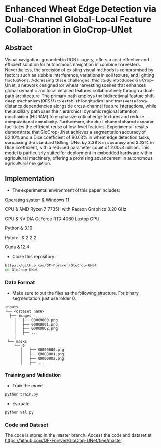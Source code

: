 
# Enhanced Wheat Edge Detection via Dual-Channel Global-Local Feature Collaboration in GloCrop-UNet

## Abstract
Visual navigation, grounded in RGB imagery, offers a cost-effective and efficient solution for autonomous navigation in combine harvesters. Nevertheless, the precision of existing visual methods is compromised by factors such as stubble interference, variations in soil texture, and lighting fluctuations. Addressing these challenges, this study introduces GloCrop-UNet, a network designed for wheat harvesting scenes that enhances global semantic and local detailed features collaboratively through a dual-path architecture. The primary path employs the bidirectional feature shift-deep mechanism (BFSM) to establish longitudinal and transverse long-distance dependencies alongside cross-channel feature interactions, while the auxiliary path uses the hierarchical dynamic regional attention mechanism (HDRAM) to emphasize critical edge textures and reduce computational complexity. Furthermore, the dual-channel shared encoder facilitates the efficient reuse of low-level features. Experimental results demonstrate that GloCrop-UNet achieves a segmentation accuracy of 82.10\% and a Dice coefficient of 90.08\% in wheat edge detection tasks, surpassing the standard Rolling-UNet by 3.38\% in accuracy and 2.03\% in Dice coefficient, with a reduced parameter count of 2.0073 million. This model is particularly suited for deployment in embedded hardware within agricultural machinery, offering a promising advancement in autonomous agricultural navigation.


## Implementation
- The experimental environment of this paper includes:
  
Operating system & Windows 11

CPU & AMD Ryzen 7 7735H with Radeon Graphics 3.20 GHz 

GPU & NVIDIA GeForce RTX 4060 Laptop GPU 

Python & 3.10 

Pytorch & 2.2.2 

Cuda & 12.4

- Clone this repository:
```bash
https://github.com/QF-Forever/GloCrop-UNet
cd GloCrop-UNet
```

### Data Format
- Make sure to put the files as the following structure. For binary segmentation, just use folder 0.
```
inputs
└── <dataset name>
  ├── images
    │   ├── 00000000.png
    │   ├── 00000001.png
    │   ├── 00000002.png
    │   ├── ...
    |
 └── masks
    └── 0
       │   ├── 00000000.png
       │   ├── 00000001.png
       │   ├── 00000002.png
       │   ├── ...
```


### Training and Validation
- Train the model.
```
python train.py
```
- Evaluate.
```
python val.py
```
### Code and Dataset
The code is stored in the master branch.
Access the code and dataset at https://github.com/QF-Forever/GloCrop-UNet/tree/master.
